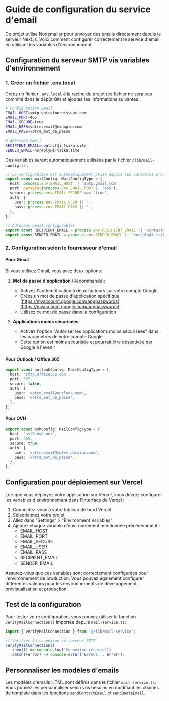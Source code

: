 # Guide de configuration du service d'email

Ce projet utilise Nodemailer pour envoyer des emails directement depuis le serveur Next.js. Voici comment configurer correctement le service d'email en utilisant les variables d'environnement.

## Configuration du serveur SMTP via variables d'environnement

### 1. Créer un fichier .env.local

Créez un fichier `.env.local` à la racine du projet (ce fichier ne sera pas commité dans le dépôt Git) et ajoutez les informations suivantes :

```bash
# Configuration Email
EMAIL_HOST=smtp.votrefournisseur.com
EMAIL_PORT=465
EMAIL_SECURE=true
EMAIL_USER=votre.email@example.com
EMAIL_PASS=votre_mot_de_passe

# Adresses email
RECIPIENT_EMAIL=contact@i-tsika.site
SENDER_EMAIL=noreply@i-tsika.site
```

Ces variables seront automatiquement utilisées par le fichier `/lib/mail-config.ts` :

```typescript
// La configuration est automatiquement prise depuis les variables d'environnement
export const mailConfig: MailConfigType = {
  host: process.env.EMAIL_HOST || 'smtp.gmail.com',
  port: parseInt(process.env.EMAIL_PORT || '465'),
  secure: process.env.EMAIL_SECURE === 'true',
  auth: {
    user: process.env.EMAIL_USER || '',
    pass: process.env.EMAIL_PASS || '',
  },
};

// Adresses email configurables
export const RECIPIENT_EMAIL = process.env.RECIPIENT_EMAIL || 'contact@i-tsika.site';
export const SENDER_EMAIL = process.env.SENDER_EMAIL || 'noreply@i-tsika.site';
```

### 2. Configuration selon le fournisseur d'email

#### Pour Gmail

Si vous utilisez Gmail, vous avez deux options:

1. **Mot de passe d'application** (Recommandé):
   - Activez l'authentification à deux facteurs sur votre compte Google
   - Créez un mot de passe d'application spécifique: [https://myaccount.google.com/apppasswords](https://myaccount.google.com/apppasswords)
   - Utilisez ce mot de passe dans la configuration

2. **Applications moins sécurisées**:
   - Activez l'option "Autoriser les applications moins sécurisées" dans les paramètres de votre compte Google
   - Cette option est moins sécurisée et pourrait être désactivée par Google à l'avenir

#### Pour Outlook / Office 365

```typescript
export const outlookConfig: MailConfigType = {
  host: 'smtp.office365.com',
  port: 587,
  secure: false,
  auth: {
    user: 'votre.email@outlook.com',
    pass: 'votre_mot_de_passe',
  },
};
```

#### Pour OVH

```typescript
export const ovhConfig: MailConfigType = {
  host: 'ssl0.ovh.net',
  port: 465,
  secure: true,
  auth: {
    user: 'votre.email@votre-domaine.com',
    pass: 'votre_mot_de_passe',
  },
};
```

## Configuration pour déploiement sur Vercel

Lorsque vous déployez votre application sur Vercel, vous devrez configurer les variables d'environnement dans l'interface de Vercel :

1. Connectez-vous à votre tableau de bord Vercel
2. Sélectionnez votre projet
3. Allez dans "Settings" > "Environment Variables"
4. Ajoutez chaque variable d'environnement mentionnée précédemment :
   - EMAIL_HOST
   - EMAIL_PORT
   - EMAIL_SECURE
   - EMAIL_USER
   - EMAIL_PASS
   - RECIPIENT_EMAIL
   - SENDER_EMAIL

Assurez-vous que ces variables sont correctement configurées pour l'environnement de production. Vous pouvez également configurer différentes valeurs pour les environnements de développement, prévisualisation et production.

## Test de la configuration

Pour tester votre configuration, vous pouvez utiliser la fonction `verifyMailConnection()` importée depuis `mail-service.ts`:

```typescript
import { verifyMailConnection } from '@/lib/mail-service';

// Vérifier la connexion au serveur SMTP
verifyMailConnection()
  .then(() => console.log('Connexion réussie'))
  .catch((error) => console.error('Erreur:', error));
```

## Personnaliser les modèles d'emails

Les modèles d'emails HTML sont définis dans le fichier `mail-service.ts`. Vous pouvez les personnaliser selon vos besoins en modifiant les chaînes de template dans les fonctions `sendContactEmail` et `sendQuoteEmail`.
